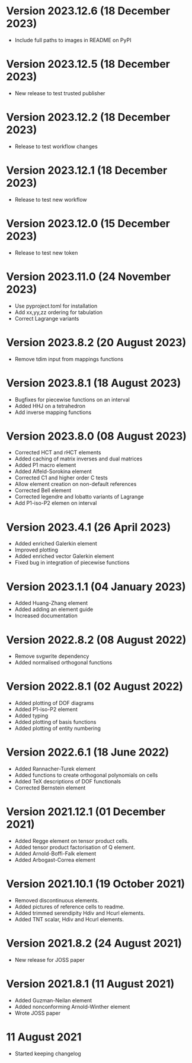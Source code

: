 # Version 2023.12.6 (18 December 2023)

- Include full paths to images in README on PyPI

# Version 2023.12.5 (18 December 2023)

- New release to test trusted publisher

# Version 2023.12.2 (18 December 2023)

- Release to test workflow changes

# Version 2023.12.1 (18 December 2023)

- Release to test new workflow

# Version 2023.12.0 (15 December 2023)

- Release to test new token

# Version 2023.11.0 (24 November 2023)

- Use pyproject.toml for installation
- Add xx,yy,zz ordering for tabulation
- Correct Lagrange variants

# Version 2023.8.2 (20 August 2023)

- Remove tdim input from mappings functions

# Version 2023.8.1 (18 August 2023)

- Bugfixes for piecewise functions on an interval
- Added HHJ on a tetrahedron
- Add inverse mapping functions

# Version 2023.8.0 (08 August 2023)

- Corrected HCT and rHCT elements
- Added caching of matrix inverses and dual matrices
- Added P1 macro element
- Added Alfeld-Sorokina element
- Corrected C1 and higher order C tests
- Allow element creation on non-default references
- Corrected Bell element
- Corrected legendre and lobatto variants of Lagrange
- Add P1-iso-P2 elemen on interval

# Version 2023.4.1 (26 April 2023)

- Added enriched Galerkin element
- Improved plotting
- Added enriched vector Galerkin element
- Fixed bug in integration of piecewise functions

# Version 2023.1.1 (04 January 2023)

- Added Huang-Zhang element
- Added adding an element guide
- Increased documentation

# Version 2022.8.2 (08 August 2022)

- Remove svgwrite dependency
- Added normalised orthogonal functions

# Version 2022.8.1 (02 August 2022)

- Added plotting of DOF diagrams
- Added P1-iso-P2 element
- Added typing
- Added plotting of basis functions
- Added plotting of entity numbering

# Version 2022.6.1 (18 June 2022)

- Added Rannacher-Turek element
- Added functions to create orthogonal polynomials on cells
- Added TeX descriptions of DOF functionals
- Corrected Bernstein element

# Version 2021.12.1 (01 December 2021)

- Added Regge element on tensor product cells.
- Added tensor product factorisation of Q element.
- Added Arnold-Boffi-Falk element
- Added Arbogast-Correa element

# Version 2021.10.1 (19 October 2021)

- Removed discontinuous elements.
- Added pictures of reference cells to readme.
- Added trimmed serendipity Hdiv and Hcurl elements.
- Added TNT scalar, Hdiv and Hcurl elements.

# Version 2021.8.2 (24 August 2021)

- New release for JOSS paper

# Version 2021.8.1 (11 August 2021)

- Added Guzman-Neilan element
- Added nonconforming Arnold-Winther element
- Wrote JOSS paper

# 11 August 2021

- Started keeping changelog
